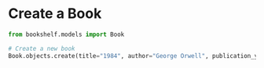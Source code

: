 # Create a Book

```python
from bookshelf.models import Book

# Create a new book
Book.objects.create(title="1984", author="George Orwell", publication_year=1949)
